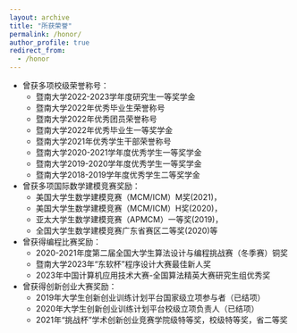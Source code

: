 ```yaml
---
layout: archive
title: "所获荣誉"
permalink: /honor/
author_profile: true
redirect_from:
  - /honor
---
```


- 曾获多项校级荣誉称号：
    - 暨南大学2022-2023学年度研究生一等奖学金
    -	暨南大学2022年优秀毕业生荣誉称号
    -	暨南大学2022年优秀团员荣誉称号
    -	暨南大学2022年优秀毕业生一等奖学金
    -	暨南大学2021年优秀学生干部荣誉称号
    -	暨南大学2020-2021学年度优秀学生一等奖学金
    - 暨南大学2019-2020学年度优秀学生一等奖学金
    -	暨南大学2018-2019学年度优秀学生二等奖学金
-	曾获多项国际数学建模竞赛奖励：
    -	美国大学生数学建模竞赛（MCM/ICM）M奖(2021)，
    -	美国大学生数学建模竞赛（MCM/ICM）H奖(2020)，
    -	亚太大学生数学建模竞赛（APMCM）一等奖(2019)，
    -	全国大学生数学建模竞赛广东省赛区二等奖(2020)等
- 曾获得编程比赛奖励：
    - 2020-2021年度第二届全国大学生算法设计与编程挑战赛（冬季赛）铜奖
    -	暨南大学2023年“东软杯”程序设计大赛最佳新人奖
    -	2023年中国计算机应用技术大赛-全国算法精英大赛研究生组优秀奖
- 曾获得创新创业大赛奖励：
    - 2019年大学生创新创业训练计划平台国家级立项参与者（已结项）
    - 2020年大学生创新创业训练计划平台校级立项负责人（已结项）
    - 2021年“挑战杯”学术创新创业竞赛学院级特等奖，校级特等奖，省二等奖
